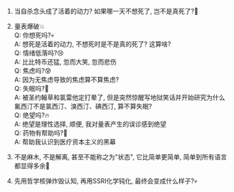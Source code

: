 1. 当自杀念头成了活着的动力? 如果哪一天不想死了, 岂不是真死了?🤡  

2. 量表爆破💥  
Q: 你想死吗?💀  
A: 想死是活着的动力, 不想死时是不是真的死了? 这算啥?  
Q: 情绪低落吗?😢  
A: 比比特币还猛, 忽而大笑, 忽而悲伤  
Q: 焦虑吗?😰  
A: 因为无焦虑导致的焦虑算不算焦虑?  
Q: 失眠吗?🌙  
A: 被圣约翰草和氯雷他定打晕了, 但是突然惊醒写地狱笑话并开始研究为什么氟西汀不是氯西汀、溴西汀、碘西汀, 算不算失眠?  
Q: 绝望吗?🔥  
A: 绝望是理性选择, 顺便, 我对量表产生的误诊感到绝望  
Q: 药物有帮助吗?💊  
A: 帮助我认识到医疗资本主义的黑幕  

3. 不是麻木, 不是解离, 甚至不能称之为"状态", 它比简单更简单, 简单到所有语言都显得多余🤡  

4. 先用哲学核弹炸毁认知, 再用SSRI化学钝化, 最终会变成什么样子?💀  
